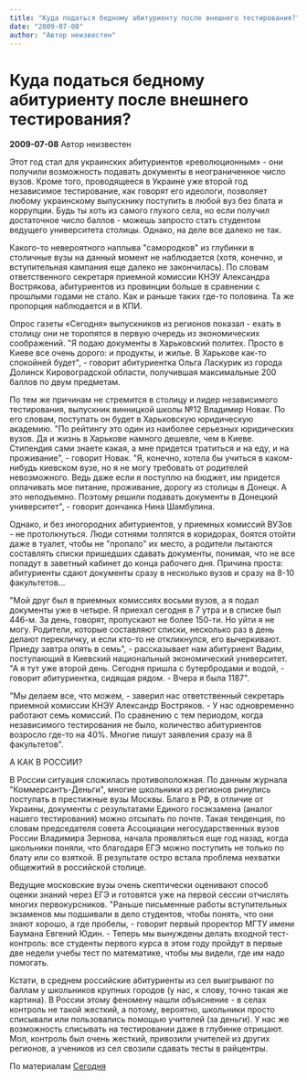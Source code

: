 ```yaml
---
title: "Куда податься бедному абитуриенту после внешнего тестирования?"
date: "2009-07-08"
author: "Автор неизвестен"
---
```


# Куда податься бедному абитуриенту после внешнего тестирования?

**2009-07-08** Автор неизвестен

Этот год стал для украинских абитуриентов «революционным» - они получили возможность подавать документы в неограниченное число вузов. Кроме того, проводящееся в Украине уже второй год независимое тестирование, как говорят его идеологи, позволяет любому украинскому выпускнику поступить в любой вуз без блата и коррупции. Будь ты хоть из самого глухого села, но если получил достаточное число баллов - можешь запросто стать студентом ведущего университета столицы. Однако, на деле все далеко не так.

Какого-то невероятного наплыва "самородков" из глубинки в столичные вузы на данный момент не наблюдается (хотя, конечно, и вступительная кампания еще далеко не закончилась). По словам ответственного секретаря приемной комиссии КНЭУ Александра Вострякова, абитуриентов из провинции больше в сравнении с прошлыми годами не стало. Как и раньше таких где-то половина. Та же пропорция наблюдается и в КПИ.

Опрос газеты «Сегодня» выпускников из регионов показал - ехать в столицу они не торопятся в первую очередь из экономических соображений. "Я подаю документы в Харьковский политех. Просто в Киеве все очень дорого: и продукты, и жилье. В Харькове как-то спокойней будет", - говорит абитуриентка Ольга Ласкурик из города Долинск Кировоградской области, получившая максимальные 200 баллов по двум предметам.

По тем же причинам не стремится в столицу и лидер независимого тестирования, выпускник винницкой школы №12 Владимир Новак. По его словам, поступать он будет в Харьковскую юридическую академию. "По рейтингу это один из наиболее серьезных юридических вузов. Да и жизнь в Харькове намного дешевле, чем в Киеве. Стипендия сами знаете какая, а мне придется тратиться и на еду, и на проживание", - говорит Новак. "Я, конечно, хотела бы учиться в каком-нибудь киевском вузе, но я не могу требовать от родителей невозможного. Ведь даже если я поступлю на бюджет, им придется оплачивать мое питание, проживание, дорогу из столицы в Донецк. А это неподъемно. Поэтому решили подавать документы в Донецкий университет", - говорит дончанка Нина Шамбулина.

Однако, и без иногородних абитуриентов, у приемных комиссий ВУЗов - не протолкнуться. Люди сотнями толпятся в коридорах, боятся отойти даже в туалет, чтобы не "пропало" их место, а родители пытаются составлять списки пришедших сдавать документы, понимая, что не все попадут в заветный кабинет до конца рабочего дня. Причина проста: абитуриенты сдают документы сразу в несколько вузов и сразу на 8-10 факультетов...

"Мой друг был в приемных комиссиях восьми вузов, а я подал документы уже в четыре. Я приехал сегодня в 7 утра и в списке был 446-м. За день, говорят, пропускают не более 150-ти. Но уйти я не могу. Родители, которые составляют списки, несколько раз в день делают перекличку, и если кто-то не откликнулся, его вычеркивают. Приеду завтра опять в семь", - рассказывает нам абитуриент Вадим, поступающий в Киевский национальный экономический университет. "А я тут уже второй день. Сегодня пришла с бутербродами и водой, - говорит абитуриентка, сидящая рядом. - Вчера я была 1187".

"Мы делаем все, что можем, - заверил нас ответственный секретарь приемной комиссии КНЭУ Александр Востряков. - У нас одновременно работают семь комиссий. По сравнению с тем периодом, когда независимого тестирования не было, количество абитуриентов возросло где-то на 40%. Многие пишут заявления сразу на 8 факультетов".

А КАК В РОССИИ?

В России ситуация сложилась противоположная. По данным журнала "Коммерсантъ-Деньги", многие школьники из регионов ринулись поступать в престижные вузы Москвы. Благо в РФ, в отличие от Украины, документы с результатами Единого госэкзамена (аналог нашего тестирования) можно отсылать по почте. Такая тенденция, по словам председателя совета Ассоциации негосударственных вузов России Владимира Зернова, начала проявляться еще год назад, когда школьники поняли, что благодаря ЕГЭ можно поступить не только по блату или со взяткой. В результате остро встала проблема нехватки общежитий в российской столице.

Ведущие московские вузы очень скептически оценивают способ оценки знаний через ЕГЭ и готовятся уже на первой сессии отчислять многих первокурсников. "Раньше письменные работы вступительных экзаменов мы подшивали в дело студентов, чтобы понять, что они знают хорошо, а где пробелы, - говорит первый проректор МГТУ имени Баумана Евгений Юдин. - Теперь мы вынуждены делать входной тест-контроль: все студенты первого курса в этом году пройдут в первые две недели учебы тест по математике, чтобы мы видели, где им надо помогать.

Кстати, в среднем российские абитуриенты из сел выигрывают по баллам у школьников крупных городов (у нас, к слову, точно такая же картина). В России этому феномену нашли объяснение - в селах контроль не такой жесткий, а потому, вероятно, школьники просто списывали или пользовались помощью учителей (за деньги). У нас же возможность списывать на тестировании даже в глубинке отрицают. Мол, контроль был очень жесткий, привозили учителей из других регионов, а учеников из сел свозили сдавать тесты в райцентры.

По материалам [Сегодня](http://www.segodnya.ua/news/14063566.html)